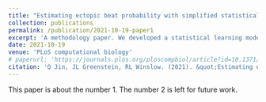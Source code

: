 ```yaml
---
title: "Estimating ectopic beat probability with simplified statistical models that account for experimental uncertainty"
collection: publications
permalink: /publication/2021-10-19-paper1
excerpt: 'A methodology paper. We developed a statistical learning model to simplfy the complex stochastic mechanistic cardiomyocyte model.'
date: 2021-10-19
venue: 'PLoS computational biology'
# paperurl: 'https://journals.plos.org/ploscompbiol/article?id=10.1371/journal.pcbi.1009536&utm_source=feedburner&utm_medium=feed&utm_campaign=Feed%3A+ploscompbiol%2FNewArticles+%28PLOS+Computational+Biology+-+New+Articles%29'
citation: 'Q Jin, JL Greenstein, RL Winslow. (2021). &quot;Estimating ectopic beat probability with simplified statistical models that account for experimental uncertainty.&quot; <i>PLoS computational biology</i>. 17(10): e1009536.'
---
```

This paper is about the number 1. The number 2 is left for future work.

<!-- [Download paper here](http://academicpages.github.io/files/paper1.pdf)

Recommended citation: Your Name, You. (2009). "Paper Title Number 1." <i>Journal 1</i>. 1(1). -->